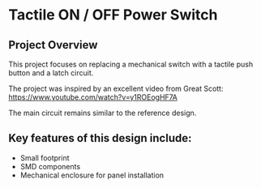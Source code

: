 # Tactile ON / OFF Power Switch

## Project Overview
This project focuses on replacing a mechanical switch with a tactile push button and a latch circuit.

The project was inspired by an excellent video from Great Scott:
https://www.youtube.com/watch?v=y1ROEogHF7A

The main circuit remains similar to the reference design.

## Key features of this design include:
* Small footprint
* SMD components
* Mechanical enclosure for panel installation
